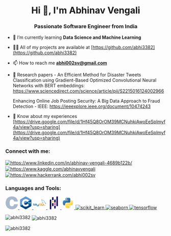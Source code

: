 <h1 align="center">Hi 👋, I'm Abhinav Vengali</h1>
<h3 align="center">Passionate Software Engineer from India</h3>

- 🌱 I’m currently learning **Data Science and Machine Learning**

- 👨‍💻 All of my projects are available at [https://github.com/abhi3382](https://github.com/abhi3382)

- 📫 How to reach me **abhi002sv@gmail.com**

- 📖 Research papers -
An Efficient Method for Disaster Tweets Classification using Gradient-Based Optimized Convolutional Neural Networks with BERT embeddings: https://www.sciencedirect.com/science/article/pii/S2215016124002966

  Enhancing Online Job Posting Security: A Big Data Approach to Fraud Detection - IEEE:
  https://ieeexplore.ieee.org/document/10474243

- 📄 Know about my experiences [https://drive.google.com/file/d/1Hf45Q8OrOM39MCNuhkiAwoEeSplmyf4a/view?usp=sharing](https://drive.google.com/file/d/1Hf45Q8OrOM39MCNuhkiAwoEeSplmyf4a/view?usp=sharing)

<h3 align="left">Connect with me:</h3>
<p align="left">
<a href="https://linkedin.com/in/https://www.linkedin.com/in/abhinav-vengali-4689b122b/" target="blank"><img align="center" src="https://raw.githubusercontent.com/rahuldkjain/github-profile-readme-generator/master/src/images/icons/Social/linked-in-alt.svg" alt="https://www.linkedin.com/in/abhinav-vengali-4689b122b/" height="30" width="40" /></a>
<a href="https://kaggle.com/https://www.kaggle.com/abhinavvengali" target="blank"><img align="center" src="https://raw.githubusercontent.com/rahuldkjain/github-profile-readme-generator/master/src/images/icons/Social/kaggle.svg" alt="https://www.kaggle.com/abhinavvengali" height="30" width="40" /></a>
<a href="https://www.hackerrank.com/https://www.hackerrank.com/abhi002sv" target="blank"><img align="center" src="https://raw.githubusercontent.com/rahuldkjain/github-profile-readme-generator/master/src/images/icons/Social/hackerrank.svg" alt="https://www.hackerrank.com/abhi002sv" height="30" width="40" /></a>
</p>

<h3 align="left">Languages and Tools:</h3>
<p align="left"> <a href="https://www.cprogramming.com/" target="_blank" rel="noreferrer"> <img src="https://raw.githubusercontent.com/devicons/devicon/master/icons/c/c-original.svg" alt="c" width="40" height="40"/> </a> <a href="https://www.w3schools.com/cpp/" target="_blank" rel="noreferrer"> <img src="https://raw.githubusercontent.com/devicons/devicon/master/icons/cplusplus/cplusplus-original.svg" alt="cplusplus" width="40" height="40"/> </a> <a href="https://www.mysql.com/" target="_blank" rel="noreferrer"> <img src="https://raw.githubusercontent.com/devicons/devicon/master/icons/mysql/mysql-original-wordmark.svg" alt="mysql" width="40" height="40"/> </a> <a href="https://pandas.pydata.org/" target="_blank" rel="noreferrer"> <img src="https://raw.githubusercontent.com/devicons/devicon/2ae2a900d2f041da66e950e4d48052658d850630/icons/pandas/pandas-original.svg" alt="pandas" width="40" height="40"/> </a> <a href="https://www.python.org" target="_blank" rel="noreferrer"> <img src="https://raw.githubusercontent.com/devicons/devicon/master/icons/python/python-original.svg" alt="python" width="40" height="40"/> </a> <a href="https://scikit-learn.org/" target="_blank" rel="noreferrer"> <img src="https://upload.wikimedia.org/wikipedia/commons/0/05/Scikit_learn_logo_small.svg" alt="scikit_learn" width="40" height="40"/> </a> <a href="https://seaborn.pydata.org/" target="_blank" rel="noreferrer"> <img src="https://seaborn.pydata.org/_images/logo-mark-lightbg.svg" alt="seaborn" width="40" height="40"/> </a> <a href="https://www.tensorflow.org" target="_blank" rel="noreferrer"> <img src="https://www.vectorlogo.zone/logos/tensorflow/tensorflow-icon.svg" alt="tensorflow" width="40" height="40"/> </a> </p>

<p><img align="left" src="https://github-readme-stats.vercel.app/api/top-langs?username=abhi3382&show_icons=true&locale=en&layout=compact" alt="abhi3382" /></p>

<p>&nbsp;<img align="center" src="https://github-readme-stats.vercel.app/api?username=abhi3382&show_icons=true&locale=en" alt="abhi3382" /></p>

<p><img align="center" src="https://github-readme-streak-stats.herokuapp.com/?user=abhi3382&" alt="abhi3382" /></p>
